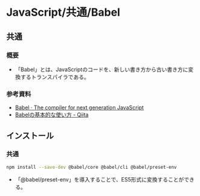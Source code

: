 # JavaScript/共通/Babel

## 共通

### 概要

- 「Babel」とは、JavaScriptのコードを、新しい書き方から古い書き方に変換するトランスパイラである。

### 参考資料

- [Babel · The compiler for next generation JavaScript](https://babeljs.io/)
- [Babelの基本的な使い方 - Qiita](https://qiita.com/one-kelvin/items/ae57250613aff3472917)

## インストール

### 共通

```bash
npm install --save-dev @babel/core @babel/cli @babel/preset-env
```

- 「@babel/preset-env」を導入することで、ES5形式に変換することができる。

